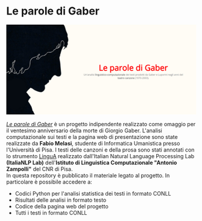# Le parole di Gaber

![alt text](https://github.com/Pinghie/le-parole-di-Gaber/blob/main/immagine.png?raw=true)

<i><a href="">Le parole di Gaber</a></i> è un progetto indipendente realizzato come omaggio per il ventesimo anniversario della morte di Giorgio Gaber. L'analisi computazionale sui testi e la pagina web di presentazione sono state realizzate da <b>Fabio Melasi</b>, studente di Informatica Umanistica presso l'Università di Pisa. I testi delle canzoni e della prosa sono stati annotati con lo strumento <a href="http://www.italianlp.it/demo/linguistic-annotation-tool/">LinguA</a> realizzato dall'Italian Natural Language Processing Lab <b>(ItaliaNLP Lab)</b> dell'<b>Istituto di Linguistica Computazionale "Antonio Zampolli"</b> del CNR di Pisa.<br>
In questa repository è pubblicato il materiale legato al progetto. In particolare è possibile accedere a: <br>

<ul>
  <li>Codici Python per l'analisi statistica dei testi in formato CONLL</li>
  <li>Risultati delle analisi in formato testo</li>
  <li>Codice della pagina web del progetto</li>
  <li>Tutti i testi in formato CONLL</li>
</ul>

